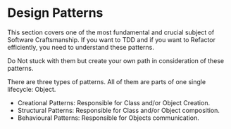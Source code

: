# Design Patterns

This section covers one of the most fundamental and crucial subject of Software Craftsmanship.
If you want to TDD and if you want to Refactor efficiently, you need to understand these patterns.

Do Not stuck with them but create your own path in consideration of these patterns.

There are three types of patterns. All of them are parts of one single lifecycle: Object.

- Creational Patterns: Responsible for Class and/or Object Creation. 
- Structural Patterns: Responsible for Class and/or Object composition.
- Behavioural Patterns: Responsible for Objects communication.